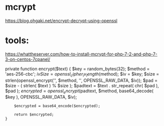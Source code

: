 
# mcrypt
https://blog.ohgaki.net/encrypt-decrypt-using-openssl

# tools:
https://whattheserver.com/how-to-install-mcrypt-for-php-7-2-and-php-7-3-on-centos-7cpanel/


private function encrypt($text)
	{
		$key = random_bytes(32);
		$method = 'aes-256-cbc';
		$ivSize = openssl_cipher_iv_length($method);
        $iv = $key;
        $size = strlen(openssl_encrypt('', $method, '', OPENSSL_RAW_DATA, $iv));
        $pad = $size - ( strlen( $text ) % $size );
        $padtext = $text . str_repeat( chr( $pad ), $pad );
        $encrypted = openssl_encrypt($padtext, $method, base64_decode( $key ), OPENSSL_RAW_DATA, $iv);

        $encrypted = base64_encode($encrypted);

        return $encrypted;
	}
